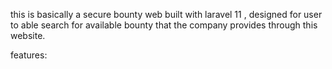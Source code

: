 this is basically a secure bounty web built with laravel 11 , designed for user to able search for available bounty that the company provides through this website.

features:
